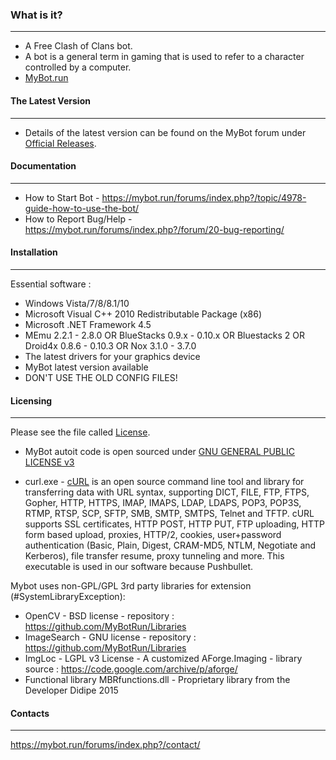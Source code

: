 ﻿ ### What is it?
----------
- A Free Clash of Clans bot. 
- A bot is a general term in gaming that is used to refer to a character controlled by a computer.
- [MyBot.run](https://mybot.run)

#### The Latest Version
----------
- Details of the latest version can be found on the MyBot forum under [Official Releases](https://mybot.run/forums/index.php?/forum/4-official-releases/).

#### Documentation
----------
- How to Start Bot - https://mybot.run/forums/index.php?/topic/4978-guide-how-to-use-the-bot/
- How to Report Bug/Help - https://mybot.run/forums/index.php?/forum/20-bug-reporting/

#### Installation
  ------------
Essential software :
- Windows Vista/7/8/8.1/10
- Microsoft Visual C++ 2010 Redistributable Package (x86)
- Microsoft .NET Framework 4.5
- MEmu 2.2.1 - 2.8.0 OR BlueStacks 0.9.x - 0.10.x OR Bluestacks 2 OR Droid4x 0.8.6 - 0.10.3 OR Nox 3.1.0 - 3.7.0
- The latest drivers for your graphics device
- MyBot latest version available
- DON'T USE THE OLD CONFIG FILES!

#### Licensing
----------
Please see the file called [License](https://github.com/MyBotRun/MyBot/blob/master/License.txt).
- MyBot autoit code is open sourced under [GNU GENERAL PUBLIC LICENSE v3](http://www.gnu.org/licenses/gpl-3.0.txt)

- curl.exe - [cURL](http://curl.haxx.se/) is an open source command line tool and library for transferring data with URL syntax, supporting DICT, FILE, FTP, FTPS, Gopher, HTTP, HTTPS, IMAP, IMAPS, LDAP, LDAPS, POP3, POP3S, RTMP, RTSP, SCP, SFTP, SMB, SMTP, SMTPS, Telnet and TFTP. cURL supports SSL certificates, HTTP POST, HTTP PUT, FTP uploading, HTTP form based upload, proxies, HTTP/2, cookies, user+password authentication (Basic, Plain, Digest, CRAM-MD5, NTLM, Negotiate and Kerberos), file transfer resume, proxy tunneling and more. This executable is used in our software because Pushbullet.

Mybot uses non-GPL/GPL 3rd party libraries for extension (#SystemLibraryException): 
- OpenCV - BSD license - repository : https://github.com/MyBotRun/Libraries
- ImageSearch - GNU license - repository : https://github.com/MyBotRun/Libraries
- ImgLoc - LGPL v3 License - A customized AForge.Imaging - library source : https://code.google.com/archive/p/aforge/
- Functional library MBRfunctions.dll - Proprietary library from the Developer Didipe 2015

#### Contacts
----------
https://mybot.run/forums/index.php?/contact/
